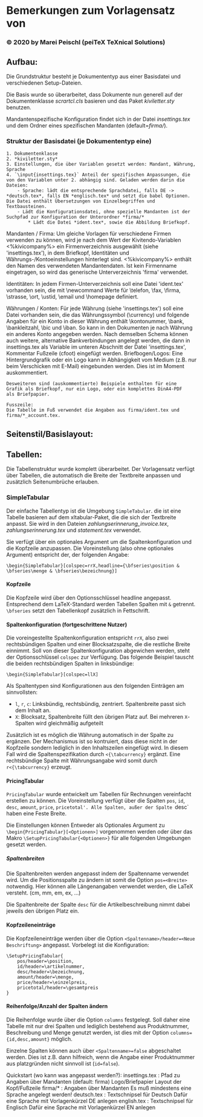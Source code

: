 
# Bemerkungen zum Vorlagensatz von
### © 2020 by Marei Peischl (peiTeX TeXnical Solutions)

## Aufbau:
Die Grundstruktur besteht je Dokumententyp aus einer Basisdatei und verschiedenen Setup-Dateien.

Die Basis wurde so überarbeitet, dass Dokumente nun generell auf der Dokumentenklasse *scrartcl.cls* basieren und das Paket *kiviletter.sty* benutzen.

Mandantenspezifische Konfiguration findet sich in der Datei *insettings.tex* und dem Ordner eines spezifischen Mandanten (default=*firma/*). 


### Struktur der Basisdatei (je Dokumententyp eine)
	1. Dokumentenklasse
	2. *kiviletter.sty*
	3. Einstellungen, die über Variablen gesetzt werden: Mandant, Währung, Sprache
	4. `\input{insettings.tex}` Anteil der spezifischen Anpassungen, die von den Variablen unter 2. abhängig sind. Geladen werden darin die Dateien:
		- Sprache: lädt die entsprechende Sprachdatei, falls DE -> *deutsch.tex*, falls EN *englisch.tex* und setzt die babel Optionen. Die Datei enthält Übersetzungen von Einzelbegriffen und Textbausteinen.
		- Lädt die Konfigurationsdatei, ohne spezielle Mandanten ist der Suchpfad zur Konfiguration der Unterordner *firma/*
			* Lädt die Datei *ident.tex*, sowie die Abbildung Briefkopf.
		
Mandanten / Firma:
    Um gleiche Vorlagen für verschiedene Firmen verwenden zu können, wird je
    nach dem Wert der Kivitendo-Variablen <%kivicompany%> ein
    Firmenverzeichnis ausgewählt (siehe 'insettings.tex'), in dem Briefkopf,
    Identitäten und Währungs-/Kontoeinstellungen hinterlegt sind.
    <%kivicompany%> enthält den Namen des verwendeten Mandantendaten.
    Ist kein Firmenname eingetragen, so wird das
    generische Unterverzeichnis 'firma' verwendet.

Identitäten:
    In jedem Firmen-Unterverzeichnis soll eine Datei 'ident.tex'
    vorhanden sein, die mit \newcommand Werte für \telefon, \fax,
    \firma, \strasse, \ort, \ustid, \email und \homepage definiert.

Währungen / Konten:
    Für jede Währung (siehe 'insettings.tex') soll eine Datei vorhanden
    sein, die das Währungssymbol (\currency) und folgende Angaben für
    ein Konto in dieser Währung enthält \kontonummer, \bank,
    \bankleitzahl, \bic und \iban.
    So kann in den Dokumenten je nach Währung ein anderes Konto
    angegeben werden.
    Nach demselben Schema können auch weitere, alternative Bankverbindungen
    angelegt werden, die dann in insettings.tex als Variable im
    unteren Abschnitt der Datei 'insettings.tex', Kommentar Fußzeile
    (cfoot) eingefügt werden.
   Briefbogen/Logos:
    Eine Hintergrundgrafik oder ein Logo kann in Abhängigkeit vom
    Medium (z.B. nur beim Verschicken mit E-Mail) eingebunden
    werden. Dies ist im Moment auskommentiert.
    
    Desweiteren sind (auskommentierte) Beispiele enthalten für eine
    Grafik als Briefkopf, nur ein Logo, oder ein komplettes DinA4-PDF
    als Briefpapier.
    
    Fusszeile:
    Die Tabelle im Fuß verwendet die Angaben aus firma/ident.tex und
    firma/*_account.tex.

## Seitenstil/Basislayout:

        
## Tabellen:

Die Tabellenstruktur wurde komplett überarbeitet. Der Vorlagensatz verfügt über Tabellen, die automatisch die Breite der Textbreite anpassen und zusätzlich Seitenumbrüche erlauben.

### SimpleTabular

Der einfache Tabellentyp ist die Umgebung `SimpleTabular`. die ist eine Tabelle basieren auf dem xltabular-Paket, die die sich der Textbreite anpasst. Sie wird in den Dateien *zahlungserinnerung_invoice.tex*, *zahlungserinnerung.tex* und *statement.tex* verwendet.

Sie verfügt über ein optionales Argument um die Spaltenkonfiguration und die Kopfzeile anzupassen. Die Voreinstellung (also ohne optionales Argument) entspricht der, der folgenden Angabe:

```
\begin{SimpleTabular}[colspec=rrX,headline={\bfseries\position & \bfseries\menge & \bfseries\bezeichnung}]

```

#### Kopfzeile
Die Kopfzeile wird über den Optionsschlüssel headline angepasst. Entsprechend dem LaTeX-Standard werden Tabellen Spalten mit `&` getrennt. `\bfseries` setzt den Tabellenkopf zusätzlich in Fettschrift.

#### Spaltenkonfiguration (fortgeschrittene Nutzer)
Die voreingestellte Spaltenkonfiguration entspricht `rrX`, also zwei rechtsbündigen Spalten und einer Blocksatzspalte, die die restliche Breite einnimmt. Soll von dieser Spaltenkonfiguration abgewichen werden, steht der Optionsschlüssel `colspec` zur Verfügung. Das folgende Beispiel tauscht die beiden rechtsbündigen Spalten in linksbündige:

```
\begin{SimpleTabular}[colspec=llX]

```
Als Spaltentypen sind Konfigurationen aus den folgenden Einträgen am sinnvollsten:
* `l`, `r`, `c`: Linksbündig, rechtsbündig, zentriert. Spaltenbreite passt sich dem Inhalt an.
* `X`: Blocksatz, Spaltenbreite füllt den übrigen Platz auf. Bei mehreren `X`-Spalten wird gleichmäßig aufgeteilt

Zusätzlich ist es möglich die Währung automatisch in der Spalte zu ergänzen.
Der Mechanismus ist so kontruiert, dass diese nicht in der Kopfzeile sondern lediglich in den Inhaltszeilen eingefügt wird.
In diesem Fall wird die Spaltenspezifikation durch `<{\tabcurrency}` ergänzt.
Eine rechtsbündige Spalte mit Währungsangabe wird somit durch `r<{\tabcurrency}` erzeugt.


#### PricingTabular

`PricingTabular` wurde entwickelt um Tabellen für Rechnungen vereinfacht erstellen zu können.
Die Voreinstellung verfügt über die Spalten `pos`, `id`, `desc`, `amount`, `price`, `pricetotal'.
Alle Spalten, außer der Spalte `desc` haben eine Feste Breite.

Die Einstellungen können Entweder als Optionales Argument zu `\begin{PricingTabular}[<Optionen>]` vorgenommen werden oder über das Makro `\SetupPricingTabular{<Optionen>}` für alle folgenden Umgebungen gesetzt werden.


##### Spaltenbreiten

Die Spaltenbreiten werden angepasst indem der Spaltenname verwendet wird.
Um die Positionsspalte zu ändern ist somit die Option `pos=<Breite>` notwendig.
Hier können alle Längenangaben verwendet werden, die LaTeX versteht. (cm, mm, em, ex, …)

Die Spaltenbreite der Spalte `desc` für die Artikelbeschreibung nimmt dabei jeweils den übrigen Platz ein.

#### Kopfzeileneinträge

Die Kopfzeileneinträge werden über die Option `<Spaltenname>/header=<Neue Beschriftung>` angepasst.
Vorbelegt ist die Konfiguration: 

```
\SetupPricingTabular{
	pos/header=\position,
	id/header=\artikelnummer,
	desc/header=\bezeichnung,
	amount/header=\menge,
	price/header=\einzelpreis,
	pricetotal/header=\gesamtpreis
}
```

#### Reihenfolge/Anzahl der Spalten ändern

Die Reihenfolge wurde über die Option `columns` festgelegt.
Soll daher eine Tabelle mit nur drei Spalten und lediglich bestehend aus Produktnummer, Beschreibung und Menge genutzt werden, ist dies mit der Option `columns={id,desc,amount}` möglich.

Einzelne Spalten können auch über `<Spaltenname>=false` abgeschaltet werden. Dies ist z.B. dann hilfreich, wenn die Angabe einer Produktnummer aus platzgründen nicht sinnvoll ist (`id=false`).





 Quickstart (wo kann was angepasst werden?):
    insettings.tex : Pfad zu Angaben über Mandanten (default: firma)
                     Logo/Briefpapier
                     Layout der Kopf/Fußzeile
    firma/*        : Angaben über Mandanten
 Es muß mindestens eine Sprache angelegt werden!
    deutsch.tex    : Textschnipsel für Deutsch
                     Dafür eine Sprache mit Vorlagenkürzel DE anlegen
    english.tex    : Textschnipsel für Englisch
                     Dafür eine Sprache mit Vorlagenkürzel EN anlegen

